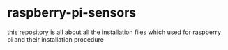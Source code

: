 # raspberry-pi-sensors
this repository is all about all the installation files which used for raspberry pi and their installation procedure
